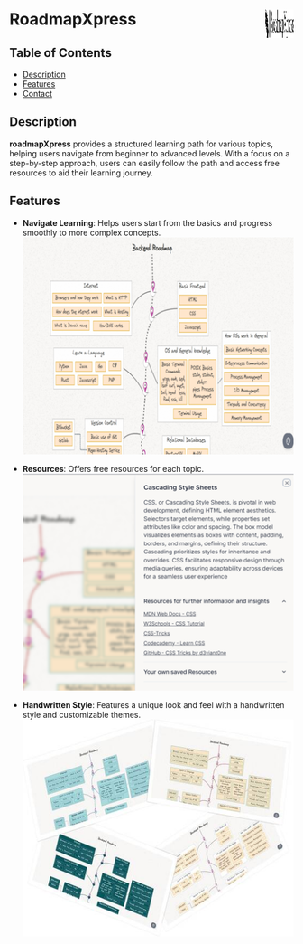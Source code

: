 # RoadmapXpress <img src="https://github.com/piyushmani/RoadmapXpress/blob/main/assets/test1.png" align="right" width="50" height="50" alt="roadmapXpress Logo">


## Table of Contents

- [Description](#description)
- [Features](#features)
- [Contact](#contact)

## Description

**roadmapXpress** provides a structured learning path for various topics, helping users navigate from beginner to advanced levels. With a focus on a step-by-step approach, users can easily follow the path and access free resources to aid their learning journey.

## Features


- **Navigate Learning**: Helps users start from the basics and progress smoothly to more complex concepts.
  ![Navigate Learning](https://github.com/piyushmani/RoadmapXpress/blob/main/assets/roadmap.png)

- **Resources**: Offers free resources for each topic.
  ![Resources](https://github.com/piyushmani/RoadmapXpress/blob/main/assets/resources.png)

- **Handwritten Style**: Features a unique look and feel with a handwritten style and customizable themes.
  ![Handwritten Style](https://github.com/piyushmani/RoadmapXpress/blob/main/assets/theme.jpg)

